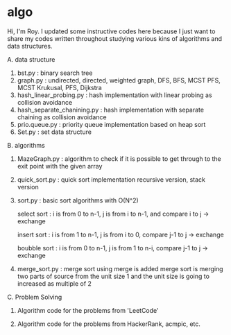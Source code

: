 # algo

Hi, I'm Roy.
I updated some instructive codes here because I just want to share my codes written throughout studying various kins of algorithms and data structures.


A. data structure

  1. bst.py : binary search tree
  2. graph.py : undirected, directed, weighted graph, 
     DFS, BFS, MCST PFS, MCST Krukusal, PFS, Dijkstra
  3. hash_linear_probing.py : hash implementation with linear probing as collision avoidance
  4. hash_separate_chanining.py : hash implementation with separate chaining as collision avoidance
  5. prio.queue.py : priority queue implementation based on heap sort
  6. Set.py : set data structure
  
B. algorithms

  1. MazeGraph.py : algorithm to check if it is possible to get through to the exit point with the given array
  2. quick_sort.py : quick sort implementation
     recursive version, stack version
  3. sort.py : basic sort algorithms with O(N^2)

     select sort : i is from 0 to n-1, j is from i to n-1, 
     and compare i to j -> exchange
     
     insert sort : i is from 1 to n-1, j is from i to 0, 
     compare j-1 to j -> exchange
     
     boubble sort : i is from 0 to n-1, j is from 1 to n-i, 
     compare j-1 to j -> exchange
     
  4. merge_sort.py : merge sort using merge is added
     merge sort is merging two parts of source from the unit size 1 and the unit size is going to increased as multiple of 2
     
C. Problem Solving

1) Algorithm code for the problems from 'LeetCode'

2) Algorithm code for the problems from HackerRank, acmpic, etc.
